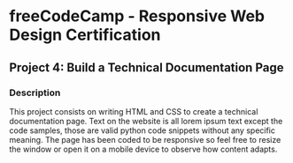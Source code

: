 # freeCodeCamp - Responsive Web Design Certification
## Project 4: Build a Technical Documentation Page
### Description
This project consists on writing HTML and CSS to create a technical documentation page. Text on the website is all lorem ipsum text except the code samples, those are valid python code snippets without any specific meaning. The page has been coded to be responsive so feel free to resize the window or open it on a mobile device to observe how content adapts.